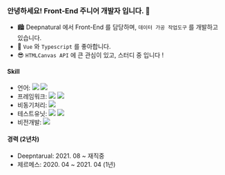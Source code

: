 ### 안녕하세요! Front-End 주니어 개발자 입니다. 👋

* 🏙 Deepnatural 에서 Front-End 를 담당하며, ``데이터 가공 작업도구`` 를 개발하고 있습니다.
* 🤗 ``Vue`` 와 ``Typescript`` 를 좋아합니다.
* 😎 ``HTMLCanvas API`` 에 큰 관심이 있고, 스터디 중 입니다 !

#### Skill

* 언어: <img src="https://img.shields.io/badge/Javascript----blue"> <img src="https://img.shields.io/badge/Typescript----blue">
* 프레임워크: <img src="https://img.shields.io/badge/Vue-2-red"> <img src="https://img.shields.io/badge/Vue-3-red">
* 비동기처리: <img src="https://img.shields.io/badge/RxJS----orange">
* 테스트유닛: <img src="https://img.shields.io/badge/Jest----orange"> <img src="https://img.shields.io/badge/vue-test-utils----orange">
* 비전개발: <img src="https://img.shields.io/badge/Canvas----orange">

#### 경력 (2년차)

* Deepntarual: 2021. 08 ~ 재직중
* 제르메스: 2020. 04 ~ 2021. 04 (1년)
